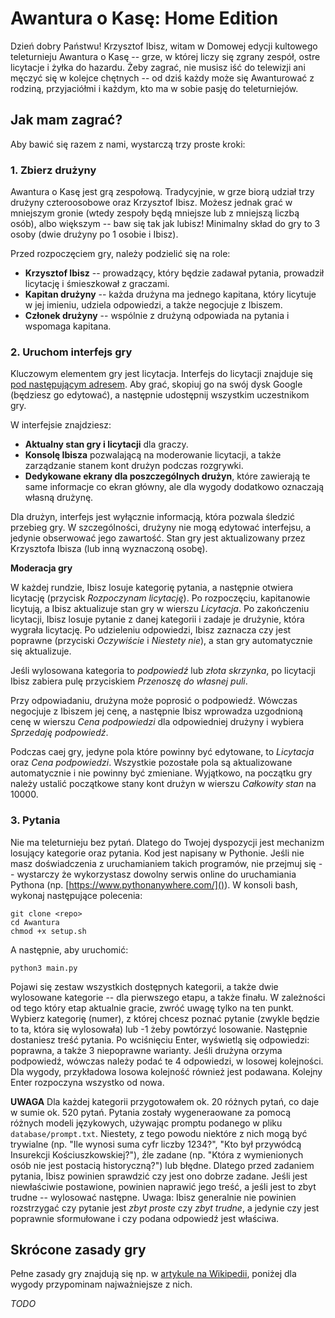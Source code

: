 # Awantura o Kasę: Home Edition

Dzień dobry Państwu! Krzysztof Ibisz, witam w Domowej edycji kultowego teleturnieju Awantura o Kasę -- grze, w której liczy się zgrany zespół, ostre licytacje i żyłka do hazardu.
Żeby zagrać, nie musisz iść do telewizji ani męczyć się w kolejce chętnych -- od dziś każdy może się Awanturować z rodziną, przyjaciółmi i każdym, kto ma w sobie pasję do teleturniejów.

## Jak mam zagrać?

Aby bawić się razem z nami, wystarczą trzy proste kroki:

### 1. Zbierz drużyny

Awantura o Kasę jest grą zespołową.
Tradycyjnie, w grze biorą udział trzy drużyny czteroosobowe oraz Krzysztof Ibisz.
Możesz jednak grać w mniejszym gronie (wtedy zespoły będą mniejsze lub z mniejszą liczbą osób), albo większym -- baw się tak jak lubisz!
Minimalny skład do gry to 3 osoby (dwie drużyny po 1 osobie i Ibisz).

Przed rozpoczęciem gry, należy podzielić się na role:
- **Krzysztof Ibisz** -- prowadzący, który będzie zadawał pytania, prowadził licytację i śmieszkował z graczami.
- **Kapitan drużyny** -- każda drużyna ma jednego kapitana, który licytuje w jej imieniu, udziela odpowiedzi, a także negocjuje z Ibiszem.
- **Członek drużyny** -- wspólnie z drużyną odpowiada na pytania i wspomaga kapitana.

### 2. Uruchom interfejs gry

Kluczowym elementem gry jest licytacja. Interfejs do licytacji znajduje się [pod następującym adresem](https://docs.google.com/spreadsheets/d/1kq946CDMJDhhmP5jHJtFsTRtXwcpKvi_y2PU4zDj-io/edit?usp=sharing).
Aby grać, skopiuj go na swój dysk Google (będziesz go edytować), a następnie udostępnij wszystkim uczestnikom gry.

W interfejsie znajdziesz:
- **Aktualny stan gry i licytacji** dla graczy.
- **Konsolę Ibisza** pozwalającą na moderowanie licytacji, a także zarządzanie stanem kont drużyn podczas rozgrywki.
- **Dedykowane ekrany dla poszczególnych drużyn**, które zawierają te same informacje co ekran główny, ale dla wygody dodatkowo oznaczają własną drużynę.

Dla drużyn, interfejs jest wyłącznie informacją, która pozwala śledzić przebieg gry.
W szczególności, drużyny nie mogą edytować interfejsu, a jedynie obserwować jego zawartość.
Stan gry jest aktualizowany przez Krzysztofa Ibisza (lub inną wyznaczoną osobę).

**Moderacja gry**

W każdej rundzie, Ibisz losuje kategorię pytania, a następnie otwiera licytację (przycisk _Rozpoczynam licytację_).
Po rozpoczęciu, kapitanowie licytują, a Ibisz aktualizuje stan gry w wierszu _Licytacja_.
Po zakończeniu licytacji, Ibisz losuje pytanie z danej kategorii i zadaje je drużynie, która wygrała licytację.
Po udzieleniu odpowiedzi, Ibisz zaznacza czy jest poprawne (przyciski _Oczywiście_ i _Niestety nie_), a stan gry automatycznie się aktualizuje.

Jeśli wylosowana kategoria to _podpowiedź_ lub _złota skrzynka_, po licytacji Ibisz zabiera pulę przyciskiem _Przenoszę do własnej puli_.

Przy odpowiadaniu, drużyna może poprosić o podpowiedź.
Wówczas negocjuje z Ibiszem jej cenę, a następnie Ibisz wprowadza uzgodnioną cenę w wierszu _Cena podpowiedzi_ dla odpowiedniej drużyny i wybiera _Sprzedaję podpowiedź_.

Podczas caej gry, jedyne pola które powinny być edytowane, to _Licytacja_ oraz _Cena podpowiedzi_.
Wszystkie pozostałe pola są aktualizowane automatycznie i nie powinny być zmieniane.
Wyjątkowo, na początku gry należy ustalić początkowe stany kont drużyn w wierszu _Całkowity stan_ na 10000.

### 3. Pytania

Nie ma teleturnieju bez pytań.
Dlatego do Twojej dyspozycji jest mechanizm losujący kategorie oraz pytania.
Kod jest napisany w Pythonie.
Jeśli nie masz doświadczenia z uruchamianiem takich programów, nie przejmuj się -- wystarczy że wykorzystasz dowolny serwis online do uruchamiania Pythona (np. [https://www.pythonanywhere.com/]()).
W konsoli bash, wykonaj następujące polecenia:
```
git clone <repo>
cd Awantura
chmod +x setup.sh
```
A następnie, aby uruchomić:
```
python3 main.py
```
Pojawi się zestaw wszystkich dostępnych kategorii, a także dwie wylosowane kategorie -- dla pierwszego etapu, a także finału.
W zależności od tego który etap aktualnie gracie, zwróć uwagę tylko na ten punkt.
Wybierz kategorię (numer), z której chcesz poznać pytanie (zwykle będzie to ta, która się wylosowała) lub -1 żeby powtórzyć losowanie.
Następnie dostaniesz treść pytania.
Po wciśnięciu Enter, wyświetlą się odpowiedzi: poprawna, a także 3 niepoprawne warianty.
Jeśli drużyna orzyma podpowiedź, wówczas należy podać te 4 odpowiedzi, w losowej kolejności.
Dla wygody, przykładowa losowa kolejność również jest podawana.
Kolejny Enter rozpoczyna wszystko od nowa.

**UWAGA** Dla każdej kategorii przygotowałem ok. 20 różnych pytań, co daje w sumie ok. 520 pytań.
Pytania zostały wygeneraowane za pomocą różnych modeli językowych, używając promptu podanego w pliku `database/prompt.txt`.
Niestety, z tego powodu niektóre z nich mogą być trywialne (np. "Ile wynosi suma cyfr liczby 1234?", "Kto był przywódcą Insurekcji Kościuszkowskiej?"), źle zadane (np. "Która z wymienionych osób nie jest postacią historyczną?") lub błędne.
Dlatego przed zadaniem pytania, Ibisz powinien sprawdzić czy jest ono dobrze zadane.
Jeśli jest niewłaściwie postawione, powinien naprawić jego treść, a jeśli jest to zbyt trudne -- wylosować następne.
Uwaga: Ibisz generalnie nie powinien rozstrzygać czy pytanie jest _zbyt proste_ czy _zbyt trudne_, a jedynie czy jest poprawnie sformułowane i czy podana odpowiedź jest właściwa.

## Skrócone zasady gry

Pełne zasady gry znajdują się np. w [artykule na Wikipedii](https://pl.wikipedia.org/wiki/Awantura_o_kas%C4%99), poniżej dla wygody przypominam najważniejsze z nich.

_TODO_
